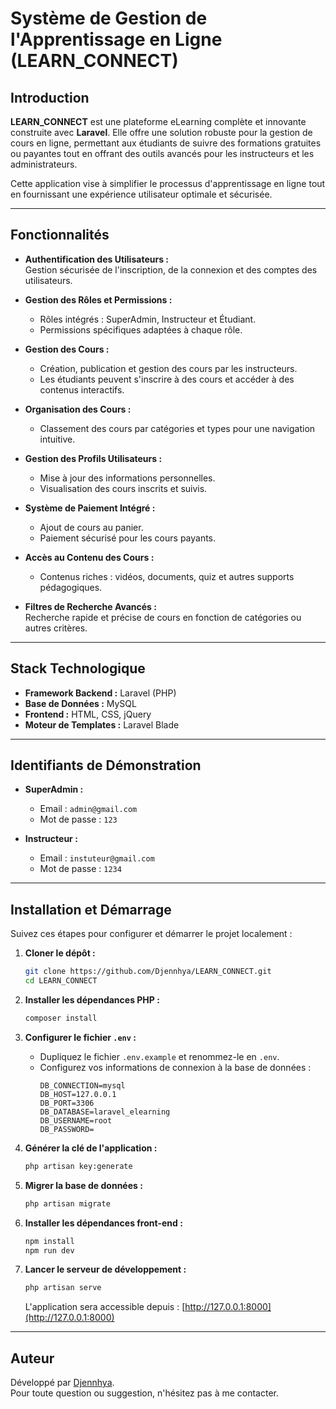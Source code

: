# Système de Gestion de l'Apprentissage en Ligne (LEARN_CONNECT)

## Introduction

**LEARN_CONNECT** est une plateforme eLearning complète et innovante construite avec **Laravel**. Elle offre une solution robuste pour la gestion de cours en ligne, permettant aux étudiants de suivre des formations gratuites ou payantes tout en offrant des outils avancés pour les instructeurs et les administrateurs.  

Cette application vise à simplifier le processus d'apprentissage en ligne tout en fournissant une expérience utilisateur optimale et sécurisée.

---

## Fonctionnalités

- **Authentification des Utilisateurs :**  
  Gestion sécurisée de l'inscription, de la connexion et des comptes des utilisateurs.  

- **Gestion des Rôles et Permissions :**  
  - Rôles intégrés : SuperAdmin, Instructeur et Étudiant.  
  - Permissions spécifiques adaptées à chaque rôle.  

- **Gestion des Cours :**  
  - Création, publication et gestion des cours par les instructeurs.  
  - Les étudiants peuvent s'inscrire à des cours et accéder à des contenus interactifs.  

- **Organisation des Cours :**  
  - Classement des cours par catégories et types pour une navigation intuitive.  

- **Gestion des Profils Utilisateurs :**  
  - Mise à jour des informations personnelles.  
  - Visualisation des cours inscrits et suivis.  

- **Système de Paiement Intégré :**  
  - Ajout de cours au panier.  
  - Paiement sécurisé pour les cours payants.  

- **Accès au Contenu des Cours :**  
  - Contenus riches : vidéos, documents, quiz et autres supports pédagogiques.  

- **Filtres de Recherche Avancés :**  
  Recherche rapide et précise de cours en fonction de catégories ou autres critères.  

---

## Stack Technologique

- **Framework Backend :** Laravel (PHP)  
- **Base de Données :** MySQL  
- **Frontend :** HTML, CSS, jQuery  
- **Moteur de Templates :** Laravel Blade  

---

## Identifiants de Démonstration

- **SuperAdmin :**  
  - Email : `admin@gmail.com`  
  - Mot de passe : `123`  

- **Instructeur :**  
  - Email : `instuteur@gmail.com`  
  - Mot de passe : `1234`  

---

## Installation et Démarrage

Suivez ces étapes pour configurer et démarrer le projet localement :

1. **Cloner le dépôt :**  
   ```bash
   git clone https://github.com/Djennhya/LEARN_CONNECT.git
   cd LEARN_CONNECT
   ```

2. **Installer les dépendances PHP :**  
   ```bash
   composer install
   ```

3. **Configurer le fichier `.env` :**  
   - Dupliquez le fichier `.env.example` et renommez-le en `.env`.  
   - Configurez vos informations de connexion à la base de données :  
     ```env
     DB_CONNECTION=mysql
     DB_HOST=127.0.0.1
     DB_PORT=3306
     DB_DATABASE=laravel_elearning
     DB_USERNAME=root
     DB_PASSWORD=
     ```

4. **Générer la clé de l'application :**  
   ```bash
   php artisan key:generate
   ```

5. **Migrer la base de données :**  
   ```bash
   php artisan migrate
   ```

6. **Installer les dépendances front-end :**  
   ```bash
   npm install
   npm run dev
   ```

7. **Lancer le serveur de développement :**  
   ```bash
   php artisan serve
   ```

   L'application sera accessible depuis : [http://127.0.0.1:8000](http://127.0.0.1:8000)

---

## Auteur

Développé par [Djennhya](https://github.com/Djennhya).  
Pour toute question ou suggestion, n'hésitez pas à me contacter.

